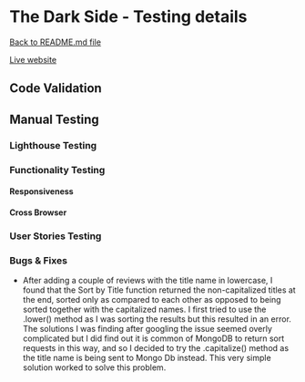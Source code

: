 # The Dark Side - Testing details

[Back to README.md file](README.md)

[Live website](https://the-dark-side.herokuapp.com/)

## Code Validation

## Manual Testing
### Lighthouse Testing
### Functionality Testing
#### Responsiveness
#### Cross Browser

### User Stories Testing

### Bugs & Fixes
* After adding a couple of reviews with the title name in lowercase, I found that the Sort by Title function returned the non-capitalized titles at the end, sorted only as compared to each other as opposed to being sorted together with the capitalized names. I first tried to use the .lower() method as I was sorting the results but this resulted in an error. The solutions I was finding after googling the issue seemed overly complicated but I did find out it is common of MongoDB to return sort requests in this way, and so I decided to try the .capitalize() method as the title name is being sent to Mongo Db instead. This very simple solution worked to solve this problem. 


